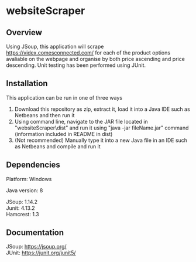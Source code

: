 # websiteScraper

## Overview

Using JSoup, this application will scrape https://videx.comesconnected.com/ for each of the product options avaliable on the webpage and organise by both price ascending and price descending. Unit testing has been performed using JUnit.

## Installation

This application can be run in one of three ways
1. Download this repository as zip, extract it, load it into a Java IDE such as Netbeans and then run it
2. Using command line, navigate to the JAR file located in "websiteScraper\dist" and run it using "java -jar fileName.jar" command (information included in README in dist)
3. (Not recommended) Manually type it into a new Java file in an IDE such as Netbeans and compile and run it

## Dependencies

Platform: Windows

Java version: 8

JSoup: 1.14.2\
Junit: 4.13.2\
Hamcrest:  1.3

## Documentation

JSoup: https://jsoup.org/ \
JUnit: https://junit.org/junit5/

